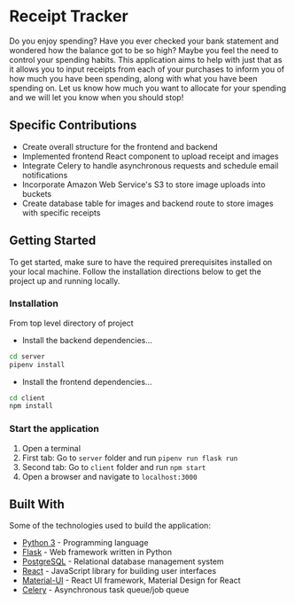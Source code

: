 # Receipt Tracker
Do you enjoy spending? Have you ever checked your bank statement and wondered how the balance got to be so high? Maybe you feel the need to control your spending habits. This application aims to help with just that as it allows you to input receipts from each of your purchases to inform you of how much you have been spending, along with what you have been spending on. Let us know how much you want to allocate for your spending and we will let you know when you should stop!
## Specific Contributions
- Create overall structure for the frontend and backend
- Implemented frontend React component to upload receipt and images
- Integrate Celery to handle asynchronous requests and schedule email notifications
- Incorporate Amazon Web Service's S3 to store image uploads into buckets
- Create database table for images and backend route to store images with specific receipts
## Getting Started
To get started, make sure to have the required prerequisites installed on your local machine. Follow the installation directions below to get the project up and running locally.

### Installation
From top level directory of project
- Install the backend dependencies...
```bash
cd server
pipenv install
```
- Install the frontend dependencies...
```bash
cd client
npm install
```
### Start the application
1. Open a terminal
2. First tab:
Go to `server` folder and run `pipenv run flask run`
3. Second tab:
Go to `client` folder and run `npm start`
4. Open a browser and navigate to `localhost:3000`

## Built With
Some of the technologies used to build the application:
* [Python 3](https://www.python.org/) - Programming language
* [Flask](http://flask.palletsprojects.com/en/1.1.x/) - Web framework written in Python
* [PostgreSQL](https://www.postgresql.org/) - Relational database management system
* [React](https://reactjs.org/) - JavaScript library for building user interfaces
* [Material-UI](https://material-ui.com/) - React UI framework, Material Design for React
* [Celery](http://docs.celeryproject.org/en/latest/index.html) - Asynchronous task queue/job queue
